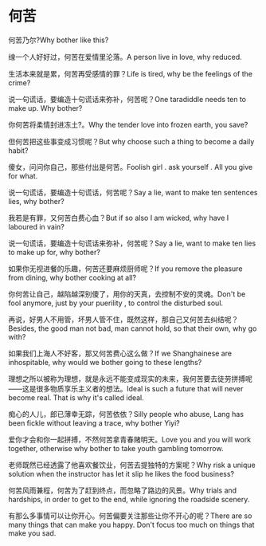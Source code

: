 # 何苦

<p><span class="chinese">何苦乃尔?</span><span class="english">Why bother like this?</span></p>

<p><span class="chinese">缐一个人好好过，何苦在爱情里沦落。</span><span class="english">A person live in love, why reduced.</span></p>

<p><span class="chinese">生活本来就是累，何苦再受感情的罪？</span><span class="english">Life is tired, why be the feelings of the crime?</span></p>

<p><span class="chinese">说一句谎话，要编造十句谎话来弥补，何苦呢？</span><span class="english">One taradiddle needs ten to make up. Why bother?</span></p>

<p><span class="chinese">你何苦将柔情封进冻土?。</span><span class="english">Why the tender love into frozen earth, you save?</span></p>

<p><span class="chinese">但何苦把这些事变成习惯呢？</span><span class="english">But why choose such a thing to become a daily habit?</span></p>

<p><span class="chinese">傻女，问问你自己，那些付出是何苦。</span><span class="english">Foolish girl . ask yourself . All you give for what.</span></p>

<p><span class="chinese">说一句谎话，要编造十句谎话，何苦呢？</span><span class="english">Say a lie, want to make ten sentences lies, why bother?</span></p>

<p><span class="chinese">我若是有罪，又何苦白费心血？</span><span class="english">But if so also I am wicked, why have I laboured in vain?</span></p>

<p><span class="chinese">说一句谎话，要编造十句谎话来弥补，何苦呢？</span><span class="english">Say a lie, want to make ten lies to make up for, why bother?</span></p>

<p><span class="chinese">如果你无视进餐的乐趣，何苦还要麻烦厨师呢？</span><span class="english">If you remove the pleasure from dining, why bother cooking at all?</span></p>

<p><span class="chinese">你何苦让自己，越陷越深别傻了，用你的天真，去控制不安的灵魂。</span><span class="english">Don't be fool anymore, just by your puerility , to control the disturbed soul.</span></p>

<p><span class="chinese">再说，好男人不用管，坏男人管不住，既然这样，那自己又何苦去纠结呢？</span><span class="english">Besides, the good man not bad, man cannot hold, so that their own, why go with?</span></p>

<p><span class="chinese">如果我们上海人不好客，那又何苦费心这么做？</span><span class="english">If we Shanghainese are inhospitable, why would we bother going to these lengths?</span></p>

<p><span class="chinese">理想之所以被称为理想，就是永远不能变成现实的未来，我何苦要去徒劳拼搏呢——这是很多物质享乐主义者的想法。</span><span class="english">Ideal is such a future that will never become real. That is why it's called ideal.</span></p>

<p><span class="chinese">痴心的人儿，郎已薄幸无踪，何苦依依？</span><span class="english">Silly people who abuse, Lang has been fickle without leaving a trace, why bother Yiyi?</span></p>

<p><span class="chinese">爱你才会和你一起拼搏，不然何苦拿青春赌明天。</span><span class="english">Love you and you will work together, otherwise why bother to take youth gambling tomorrow.</span></p>

<p><span class="chinese">老师既然已经透露了他喜欢餐饮业，何苦去提独特的方案呢？</span><span class="english">Why risk a unique solution when the instructor has let it slip he likes the food business?</span></p>

<p><span class="chinese">何苦风雨兼程，何苦为了赶到终点，而忽略了路边的风景。</span><span class="english">Why trials and hardships, in order to get to the end, while ignoring the roadside scenery.</span></p>

<p><span class="chinese">有那么多事情可以让你开心。何苦偏要关注那些让你不开心的呢？</span><span class="english">There are so many things that can make you happy. Don't focus too much on things that make you sad.</span></p>

